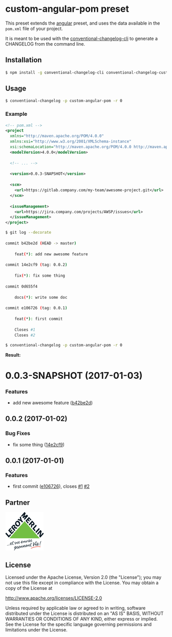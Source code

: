 # custom-angular-pom preset

This preset extends the [angular](https://github.com/conventional-changelog/conventional-changelog/tree/master/packages/conventional-changelog-angular) preset, and uses the data available in the `pom.xml` file of your project.

It is meant to be used with the [conventional-changelog-cli](https://github.com/conventional-changelog/conventional-changelog/tree/master/packages/conventional-changelog-cli) to generate a CHANGELOG from the command line.

## Installation

```sh
$ npm install -g conventional-changelog-cli conventional-changelog-custom-angular-pom
```

## Usage

```sh
$ conventional-changelog -p custom-angular-pom -r 0
```

### Example

```xml
<!-- pom.xml -->
<project
  xmlns="http://maven.apache.org/POM/4.0.0"
  xmlns:xsi="http://www.w3.org/2001/XMLSchema-instance"
  xsi:schemaLocation="http://maven.apache.org/POM/4.0.0 http://maven.apache.org/xsd/maven-4.0.0.xsd">
  <modelVersion>4.0.0</modelVersion>

  <!-- ... -->

  <version>0.0.3-SNAPSHOT</version>

  <scm>
    <url>https://gitlab.company.com/my-team/awesome-project.git</url>
  </scm>

  <issueManagement>
    <url>https://jira.company.com/projects/AWSP/issues</url>
  </issueManagement>
</project>
```

```sh
$ git log --decorate

commit b42be2d (HEAD -> master)

    feat(*): add new awesome feature

commit 14e2cf9 (tag: 0.0.2)

    fix(*): fix some thing

commit 0d655f4

    docs(*): write some doc

commit e106726 (tag: 0.0.1)

    feat(*): first commit

    Closes #1
    Closes #2
```

```sh
$ conventional-changelog -p custom-angular-pom -r 0
```

**Result:**

<a name="0.0.3-SNAPSHOT"></a>
# 0.0.3-SNAPSHOT (2017-01-03)


### Features

* add new awesome feature ([b42be2d](https://gitlab.company.com/my-team/awesome-project/commit/b42be2d))



<a name="0.0.2"></a>
## 0.0.2 (2017-01-02)


### Bug Fixes

* fix some thing ([14e2cf9](https://gitlab.company.com/my-team/awesome-project/commit/14e2cf9))



<a name="0.0.1"></a>
## 0.0.1 (2017-01-01)


### Features

* first commit ([e106726](https://gitlab.company.com/my-team/awesome-project/commit/e106726)), closes [#1](https://jira.company.com/projects/AWSP/issues/1) [#2](https://jira.company.com/projects/AWSP/issues/2)

## Partner

<img src="static/lm.jpg" alias="Leroy Merlin" width="120" height="120">

## License

Licensed under the Apache License, Version 2.0 (the "License");
you may not use this file except in compliance with the License.
You may obtain a copy of the License at

   http://www.apache.org/licenses/LICENSE-2.0

Unless required by applicable law or agreed to in writing, software
distributed under the License is distributed on an "AS IS" BASIS,
WITHOUT WARRANTIES OR CONDITIONS OF ANY KIND, either express or implied.
See the License for the specific language governing permissions and
limitations under the License.
